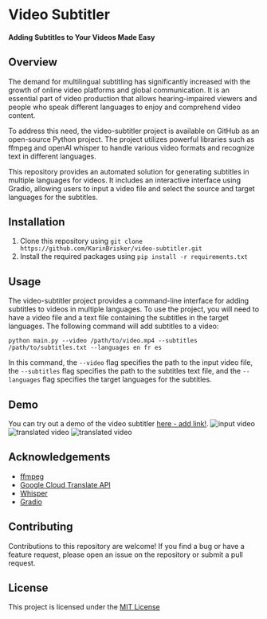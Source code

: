 # Video Subtitler
#### Adding Subtitles to Your Videos Made Easy


## Overview

The demand for multilingual subtitling has significantly increased with the growth of online video platforms and global communication. It is an essential part of video production that allows hearing-impaired viewers and people who speak different languages to enjoy and comprehend video content.

To address this need, the video-subtitler project is available on GitHub as an open-source Python project. The project utilizes powerful libraries such as ffmpeg and openAI whisper to handle various video formats and recognize text in different languages.

This repository provides an automated solution for generating subtitles in multiple languages for videos. It includes an interactive interface using Gradio, allowing users to input a video file and select the source and target languages for the subtitles.
## Installation

1. Clone this repository using `git clone https://github.com/KarinBrisker/video-subtitler.git`
2. Install the required packages using `pip install -r requirements.txt`


## Usage

The video-subtitler project provides a command-line interface for adding subtitles to videos in multiple languages. To use the project, you will need to have a video file and a text file containing the subtitles in the target languages. The following command will add subtitles to a video:

```
python main.py --video /path/to/video.mp4 --subtitles /path/to/subtitles.txt --languages en fr es
```


In this command, the `--video` flag specifies the path to the input video file, the `--subtitles` flag specifies the path to the subtitles text file, and the `--languages` flag specifies the target languages for the subtitles.

## Demo
You can try out a demo of the video subtitler [here - add link!]().
![input video](sample/demo_input.png)
![translated video](sample/demo2.png)
![translated video](sample/demo1.png)


## Acknowledgements
- [ffmpeg](https://ffmpeg.org/)
- [Google Cloud Translate API](https://cloud.google.com/translate)
- [Whisper](https://openai.com/research/whisper)
- [Gradio](https://gradio.app/)

## Contributing
Contributions to this repository are welcome! If you find a bug or have a feature request, please open an issue on the repository or submit a pull request.


## License

This project is licensed under the  [MIT License](https://choosealicense.com/licenses/mit/)
